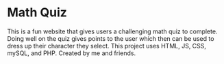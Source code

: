 # Math Quiz
This is a fun website that gives users a challenging math quiz to complete. Doing well on the quiz gives points to the user which then can be used to dress up their character they select.
This project uses HTML, JS, CSS, mySQL, and PHP. Created by me and friends.
